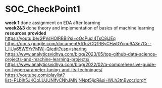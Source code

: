 # SOC_CheckPoint1
**week 1** done assignment on EDA after learning <br>
**week2&3** done theory and implementation of basics of machine learning<br>
**resources provided**<br>
https://youtu.be/GPVsHOlRBBI?si=oOcPucI4TsC8jJEq<br>
https://docs.google.com/document/d/1uzCQ1RByCHwDYcnu6A3n7Cr--l_IiUy65W9Yr7MWj-Q/edit?usp=sharing<br>
https://www.analyticsvidhya.com/blog/2023/05/top-github-data-science-projects-and-machine-learning-projects/<br>
https://www.analyticsvidhya.com/blog/2022/02/a-comprehensive-guide-on-hyperparameter-tuning-and-its-techniques/<br>
https://youtube.com/playlist?list=PLblh5JKOoLUJUNlfvCNhJMNjNNpt5ljcR&si=WLh3tnByccrIorqY<br>
